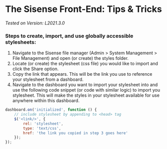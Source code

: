 # The Sisense Front-End: Tips & Tricks

<em>Tested on Version: L2021.3.0</em>

### Steps to create, import, and use globally accessible stylesheets:

1. Navigate to the Sisense file manager (Admin > System Management > File Management) and open (or create) the styles folder.
2. Locate (or create) the stylesheet (css file) you would like to import and click the Share option.
3. Copy the link that appears. This will be the link you use to reference your stylesheet from a dashboard.
4. Navigate to the dashboard you want to import your stylesheet into and use the following code snippet (or code with similar logic) to import you stylesheet. This will make the styles in your stylesheet available for use anywhere within this dashboard.

```js
dashboard.on('initialized', function () {
    // include stylesheet by appending to <head> tag
    $('<link/>', {
        rel: 'stylesheet',
        type: 'text/css',
        href: 'the link you copied in step 3 goes here'
    });
});
```
